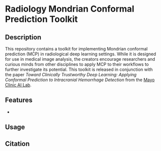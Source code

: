 # Radiology Mondrian Conformal Prediction Toolkit

## Description
This repository contains a toolkit for implementing Mondrian conformal prediction (MCP) in radiological deep learning settings. While it is designed for use in medical image analysis, the creators encourage researchers and curious minds from other disciplines to apply MCP to their workflows to further investigate its potential. This toolkit is released in conjunction with the paper *Toward Clinically Trustworthy Deep Learning: Applying Conformal Prediction to Intracranial Hemorrhage Detection* from the [Mayo Clinic AI Lab](https://mayo-radiology-informatics-lab.github.io/MIDeL/index.html).

## Features
- 
## Usage

## Citation
